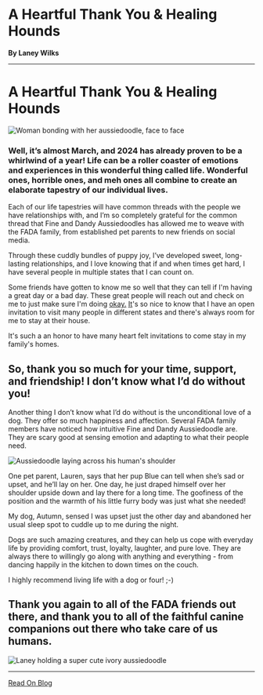 # A Heartful Thank You & Healing Hounds

**By Laney Wilks**

---

# A Heartful Thank You & Healing Hounds

![Woman bonding with her aussiedoodle, face to face](https://static.wixstatic.com/media/4917f1_914775da338d4e8baa1bbdc914e87f07~mv2.jpg/v1/fill/w_668,h_744,al_c,q_85,usm_0.66_1.00_0.01,enc_auto/4917f1_914775da338d4e8baa1bbdc914e87f07~mv2.jpg)

  

### Well, it’s almost March, and 2024 has already proven to be a whirlwind of a year! Life can be a roller coaster of emotions and experiences in this wonderful thing called life. Wonderful ones, horrible ones, and meh ones all combine to create an elaborate tapestry of our individual lives.

  

Each of our life tapestries will have common threads with the people we have relationships with, and I’m so completely grateful for the common thread that Fine and Dandy Aussiedoodles has allowed me to weave with the FADA family, from established pet parents to new friends on social media.

  

Through these cuddly bundles of puppy joy, I’ve developed sweet, long-lasting relationships, and I love knowing that if and when times get hard, I have several people in multiple states that I can count on.

  

Some friends have gotten to know me so well that they can tell if I'm having a great day or a bad day. These great people will reach out and check on me to just make sure I'm doing <u style="text-decoration: underline;"><span>okay.</span></u> [<u style="text-decoration: underline;"><span> It</span></u>](http://okay.it)'s so nice to know that I have an open invitation to visit many people in different states and there's always room for me to stay at their house.

  

It's such a an honor to have many heart felt invitations to come stay in my family's homes.

  

## So, thank you so much for your time, support, and friendship! I don’t know what I’d do without you!

  

Another thing I don’t know what I’d do without is the unconditional love of a dog. They offer so much happiness and affection. Several FADA family members have noticed how intuitive Fine and Dandy Aussiedoodle are. They are scary good at sensing emotion and adapting to what their people need.

![Aussiedoodle laying across his human's shoulder](https://static.wixstatic.com/media/5642d8_a835ef7900534c208aa967496e25d0d2~mv2.jpg/v1/fill/w_816,h_936,al_c,q_85,usm_0.66_1.00_0.01,enc_auto/5642d8_a835ef7900534c208aa967496e25d0d2~mv2.jpg)

  

One pet parent, Lauren, says that her pup Blue can tell when she’s sad or upset, and he’ll lay on her. One day, he just draped himself over her shoulder upside down and lay there for a long time. The goofiness of the position and the warmth of his little furry body was just what she needed!

  

My dog, Autumn, sensed I was upset just the other day and abandoned her usual sleep spot to cuddle up to me during the night. 

  

Dogs are such amazing creatures, and they can help us cope with everyday life by providing comfort, trust, loyalty, laughter, and pure love. They are always there to willingly go along with anything and everything - from dancing happily in the kitchen to down times on the couch.

  

I highly recommend living life with a dog or four! ;-)

  

## Thank you again to all of the FADA friends out there, and thank you to all of the faithful canine companions out there who take care of us humans.

  

![Laney holding a super cute ivory aussiedoodle](https://static.wixstatic.com/media/4917f1_b8f7a4bc03b340ed853ecc26806e3d02~mv2.jpg/v1/fill/w_866,h_1154,al_c,q_85,usm_0.66_1.00_0.01,enc_auto/4917f1_b8f7a4bc03b340ed853ecc26806e3d02~mv2.jpg)

---

[Read On Blog](https://www.fineanddandyaussiedoodles.com/post/a-heartful-thank-you-healing-hounds)
